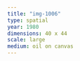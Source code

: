 ```yaml
---
title: "img-1006"
type: spatial
year: 1980
dimensions: 40 x 44
scale: large
medium: oil on canvas
---
```

